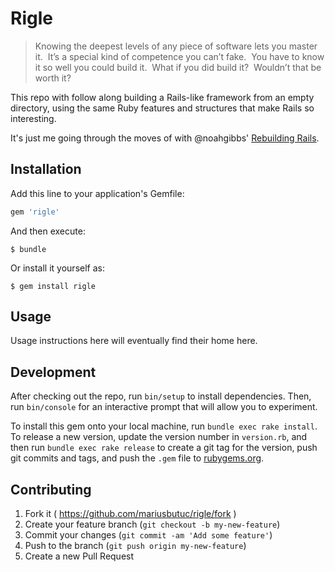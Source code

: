 # Rigle

> Knowing the deepest levels of any piece of software lets you master it.  It’s a special kind of competence you can’t fake.  You have to know it so well you could build it.  What if you did build it?  Wouldn’t that be worth it?

This repo with follow along building a Rails-like framework from an empty directory, using the same Ruby features and structures that make Rails so interesting.

It's just me going through the moves of with @noahgibbs' [Rebuilding Rails](https://rebuilding-rails.com/).

## Installation

Add this line to your application's Gemfile:

```ruby
gem 'rigle'
```

And then execute:

    $ bundle

Or install it yourself as:

    $ gem install rigle

## Usage

Usage instructions here will eventually find their home here.

## Development

After checking out the repo, run `bin/setup` to install dependencies. Then, run `bin/console` for an interactive prompt that will allow you to experiment.

To install this gem onto your local machine, run `bundle exec rake install`. To release a new version, update the version number in `version.rb`, and then run `bundle exec rake release` to create a git tag for the version, push git commits and tags, and push the `.gem` file to [rubygems.org](https://rubygems.org).

## Contributing

1. Fork it ( https://github.com/mariusbutuc/rigle/fork )
2. Create your feature branch (`git checkout -b my-new-feature`)
3. Commit your changes (`git commit -am 'Add some feature'`)
4. Push to the branch (`git push origin my-new-feature`)
5. Create a new Pull Request
